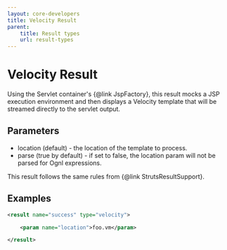 ```yaml
---
layout: core-developers
title: Velocity Result
parent:
    title: Result types
    url: result-types
---
```


# Velocity Result

Using the Servlet container's {@link JspFactory}, this result mocks a JSP execution environment and then displays
a Velocity template that will be streamed directly to the servlet output.

## Parameters

- location (default) - the location of the template to process.
- parse (true by default) - if set to false, the location param will not be parsed for Ognl expressions.

This result follows the same rules from {@link StrutsResultSupport}.

## Examples

```xml
<result name="success" type="velocity">

    <param name="location">foo.vm</param>

</result>
```
